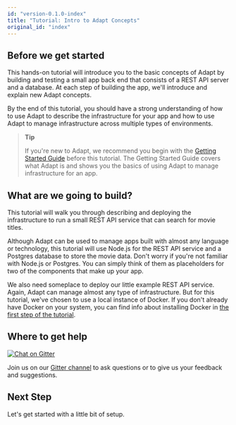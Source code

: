 ```yaml
---
id: "version-0.1.0-index"
title: "Tutorial: Intro to Adapt Concepts"
original_id: "index"
---
```


<!-- DOCTOC SKIP -->

## Before we get started

This hands-on tutorial will introduce you to the basic concepts of Adapt by building and testing a small app back end that consists of a REST API server and a database.
At each step of building the app, we'll introduce and explain new Adapt concepts.

By the end of this tutorial, you should have a strong understanding of how to use Adapt to describe the infrastructure for your app and how to use Adapt to manage infrastructure across multiple types of environments.

> **Tip**
>
> If you're new to Adapt, we recommend you begin with the [Getting Started Guide](/docs/getting_started) before this tutorial.
> The Getting Started Guide covers what Adapt is and shows you the basics of using Adapt to manage infrastructure for an app.

## What are we going to build?

This tutorial will walk you through describing and deploying the infrastructure to run a small REST API service that can search for movie titles.

Although Adapt can be used to manage apps built with almost any language or technology, this tutorial will use Node.js for the REST API service and a Postgres database to store the movie data.
Don't worry if you're not familiar with Node.js or Postgres.
You can simply think of them as placeholders for two of the components that make up your app.

We also need someplace to deploy our little example REST API service.
Again, Adapt can manage almost any type of infrastructure.
But for this tutorial, we've chosen to use a local instance of Docker.
If you don't already have Docker on your system, you can find info about installing Docker in [the first step of the tutorial](/docs/tutorial_concepts/setup).

## Where to get help

<a href="https://gitter.im/UnboundedSystems/Adapt"><img class="remove-margin" src="https://badges.gitter.im/UnboundedSystems/Adapt.svg" alt="Chat on Gitter" /></a>

Join us on our [Gitter channel](https://gitter.im/UnboundedSystems/Adapt) to ask questions or to give us your feedback and suggestions.

## Next Step

Let's get started with a little bit of setup.

